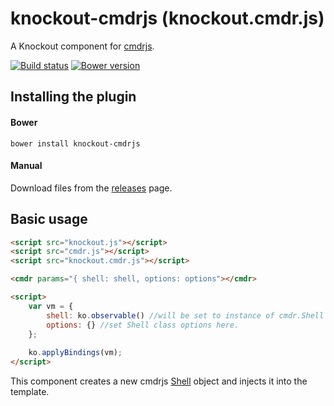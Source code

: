 # knockout-cmdrjs (knockout.cmdr.js)

A Knockout component for [cmdrjs](https://github.com/cmdrjs/cmdrjs).

[![Build status](https://travis-ci.org/cmdrjs/knockout-cmdrjs.png)](https://travis-ci.org/cmdrjs/knockout-cmdrjs)
[![Bower version](https://badge.fury.io/bo/knockout-cmdrjs.svg)](http://badge.fury.io/bo/knockout-cmdrjs)

## Installing the plugin

#### Bower
```
bower install knockout-cmdrjs
```

#### Manual

Download files from the [releases](https://github.com/cmdrjs/knockout-cmdrjs/releases) page.

## Basic usage

```html
<script src="knockout.js"></script>
<script src="cmdr.js"></script>
<script src="knockout.cmdr.js"></script>

<cmdr params="{ shell: shell, options: options"></cmdr>

<script>    
    var vm = { 
        shell: ko.observable() //will be set to instance of cmdr.Shell created by component.
        options: {} //set Shell class options here.
    };
    
    ko.applyBindings(vm);
</script>
```

This component creates a new cmdrjs [Shell](https://github.com/cmdrjs/cmdrjs/wiki/shell-class) object and injects it into the template.
